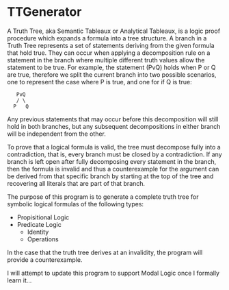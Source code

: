 # TTGenerator
A Truth Tree, aka Semantic Tableaux or Analytical Tableaux, is a logic proof procedure which expands a formula into a tree structure. A branch in a Truth Tree represents a set of statements deriving from the given formula that hold true. They can occur when applying a decomposition rule on a statement in the branch where multiple different truth values allow the statement to be true. For example, the statement (PvQ) holds when P or Q are true, therefore we split the current branch into two possible scenarios, one to represent the case where P is true, and one for if Q is true:
    
       PvQ
       / \   
      P   Q
    
Any previous statements that may occur before this decomposition will still hold in both branches, but any subsequent decompositions in either branch will be independent from the other.

To prove that a logical formula is valid, the tree must decompose fully into a contradiction, that is, every branch must be closed by a contradiction. If any branch is left open after fully decomposing every statement in the branch, then the formula is invalid and thus a counterexample for the argument can be derived from that specific branch by starting at the top of the tree and recovering all literals that are part of that branch. 

The purpose of this program is to generate a complete truth tree for symbolic logical formulas of the following types:
+ Propisitional Logic
+ Predicate Logic
  - Identity
  - Operations

In the case that the truth tree derives at an invalidity, the program will provide a counterexample.

I will attempt to update this program to support Modal Logic once I formally learn it...
